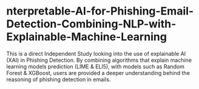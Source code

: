 # nterpretable-AI-for-Phishing-Email-Detection-Combining-NLP-with-Explainable-Machine-Learning
This is a direct Independent Study looking into the use of explainable AI (XAI) in Phishing Detection. By combining algorithms that explain machine learning models prediction (LIME &amp; ELI5), with models such as Random Forest &amp; XGBoost, users are provided a deeper understanding behind the reasoning of phishing detection in emails.
